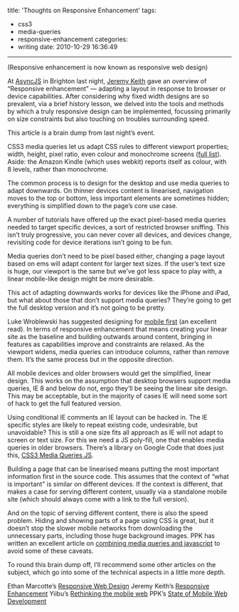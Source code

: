 title: 'Thoughts on Responsive Enhancement'
tags:
  - css3
  - media-queries
  - responsive-enhancement
categories:
  - writing
date: 2010-10-29 16:36:49
---

(Responsive enhancement is now known as responsive web design)

At [AsyncJS](https://asyncjs.com/) in Brighton last night, [Jeremy Keith](https://adactio.com/journal/1700/) gave an overview of “Responsive enhancement” — adapting a layout in response to browser or device capabilities. After considering why fixed width designs are so prevalent, via a brief history lesson, we delved into the tools and methods by which a truly responsive design can be implemented, focussing primarily on size constraints but also touching on troubles surrounding speed.

This article is a brain dump from last night’s event.

CSS3 media queries let us adapt CSS rules to different viewport properties; width, height, pixel ratio, even colour and monochrome screens ([full list](https://www.w3.org/TR/css3-mediaqueries/#contents)). Aside: the Amazon Kindle (which uses webkit) reports itself as colour, with 8 levels, rather than monochrome.

The common process is to design for the desktop and use media queries to adapt downwards. On thinner devices content is linearised, navigation moves to the top or bottom, less important elements are sometimes hidden; everything is simplified down to the page’s core use case.

A number of tutorials have offered up the exact pixel-based media queries needed to target specific devices, a sort of restricted browser sniffing. This isn’t truly progressive, you can never cover all devices, and devices change, revisiting code for device iterations isn’t going to be fun.

Media queries don’t need to be pixel based either, changing a page layout based on ems will adapt content for larger text sizes. If the user’s text size is huge, our viewport is the same but we’ve got less space to play with, a linear mobile-like design might be more desirable.

This act of adapting downwards works for devices like the iPhone and iPad, but what about those that don’t support media queries? They’re going to get the full desktop version and it’s not going to be pretty.

Luke Wroblewski has suggested designing for [mobile first](http://www.lukew.com/ff/entry.asp?933) (an excellent read). In terms of responsive enhancement that means creating your linear site as the baseline and building outwards around content, bringing in features as capabilities improve and constraints are relaxed. As the viewport widens, media queries can introduce columns, rather than remove them. It’s the same process but in the opposite direction.

All mobile devices and older browsers would get the simplified, linear design. This works on the assumption that desktop browsers support media queries, IE 8 and below do not, ergo they’ll be seeing the linear site design. This may be acceptable, but in the majority of cases IE will need some sort of hack to get the full featured version.

Using conditional IE comments an IE layout can be hacked in. The IE specific styles are likely to repeat existing code, undesirable, but unavoidable? This is still a one size fits all approach as IE will not adapt to screen or text size. For this we need a JS poly-fill, one that enables media queries in older browsers. There’s a library on Google Code that does just this, [CSS3 Media Queries JS](https://code.google.com/p/css3-mediaqueries-js/).

Building a page that can be linearised means putting the most important information first in the source code. This assumes that the context of “what is important” is similar on different devices. If the context is different, that makes a case for serving different content, usually via a standalone mobile site (which should always come with a link to the full version).

And on the topic of serving different content, there is also the speed problem. Hiding and showing parts of a page using CSS is great, but it doesn’t stop the slower mobile networks from downloading the unnecessary parts, including those huge background images. PPK has written an excellent article on [combining media queries and javascript](http://www.quirksmode.org/blog/archives/2010/08/combining_media.html) to avoid some of these caveats.

To round this brain dump off, I’ll recommend some other articles on the subject, which go into some of the technical aspects in a little more depth.

Ethan Marcotte’s [Responsive Web Design](http://www.alistapart.com/articles/responsive-web-design/)
Jeremy Keith’s [Responsive Enhancement](https://adactio.com/journal/1700/)
Yiibu’s [Rethinking the mobile web](http://yiibu.com/articles/rethinking-the-mobile-web/)
PPK’s [State of Mobile Web Development](http://www.quirksmode.org/blog/archives/2010/09/state_of_mobile.html)
